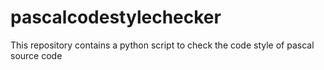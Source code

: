 # pascalcodestylechecker
This repository contains a python script to check the code style of pascal source code
